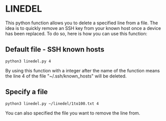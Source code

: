 # LINEDEL
This python function allows you to delete a specified line from a file. The idea is to quickly remove an SSH key from your known host once a device has been replaced.
To do so, here is how you can use this function:

## Default file - SSH known hosts
```
python3 linedel.py 4
```
By using this function with a integer after the name of the function means the line 4 of the file "~/.ssh/known_hosts" will be deleted.


## Specify a file
```
python3 linedel.py ~/linedel/1to100.txt 4
```
You can also specified the file you want to remove the line from.
